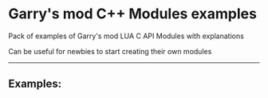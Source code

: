 # Garry's mod C++ Modules examples


Pack of examples of Garry's mod LUA C API Modules with explanations

Can be useful for newbies to start creating their own modules


_______
## Examples:
